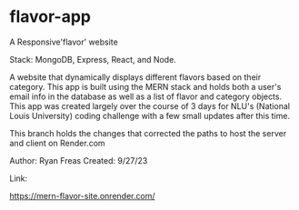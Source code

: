 # flavor-app
A Responsive'flavor' website

Stack: MongoDB, Express, React, and Node.

  A website that dynamically displays different flavors based on
their category. This app is built using the MERN stack and 
holds both a user's email info in the database as well as a list 
of flavor and category objects. This app was created largely over
the course of 3 days for NLU's (National Louis University) coding 
challenge with a few small updates after this time.

  This branch holds the changes that corrected the paths to host the server and client on Render.com
 
  Author: Ryan Freas
  Created: 9/27/23
  
Link: 

https://mern-flavor-site.onrender.com/
